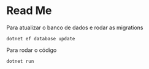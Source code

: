 # Read Me #

Para atualizar o banco de dados e rodar as migrations
```
dotnet ef database update
```

Para rodar o código
```
dotnet run
```